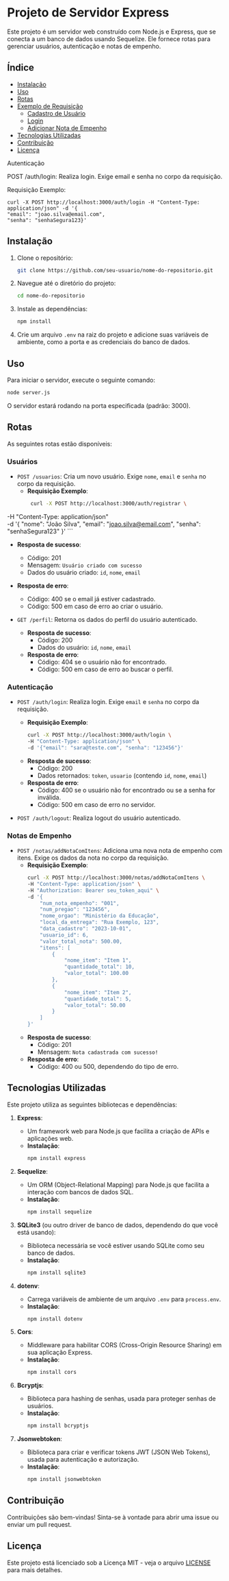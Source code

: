 # Projeto de Servidor Express

Este projeto é um servidor web construído com Node.js e Express, que se conecta a um banco de dados usando Sequelize. Ele fornece rotas para gerenciar usuários, autenticação e notas de empenho.

## Índice

- [Instalação](#instalação)
- [Uso](#uso)
- [Rotas](#rotas)
- [Exemplo de Requisição](#exemplo-de-requisição)
  - [Cadastro de Usuário](#cadastro-de-usuário)
  - [Login](#login)
  - [Adicionar Nota de Empenho](#adicionar-nota-de-empenho)
- [Tecnologias Utilizadas](#tecnologias-utilizadas)
- [Contribuição](#contribuição)
- [Licença](#licença)             

Autenticação

POST /auth/login: Realiza login. Exige email e senha no corpo da requisição.

 Requisição Exemplo:

    curl -X POST http://localhost:3000/auth/login -H "Content-Type: application/json" -d '{
    "email": "joao.silva@email.com",
    "senha": "senhaSegura123}'

## Instalação

1. Clone o repositório:
   ```bash
   git clone https://github.com/seu-usuario/nome-do-repositorio.git
   ```
2. Navegue até o diretório do projeto:
   ```bash
   cd nome-do-repositorio
   ```
3. Instale as dependências:
   ```bash
   npm install
   ```
4. Crie um arquivo `.env` na raiz do projeto e adicione suas variáveis de ambiente, como a porta e as credenciais do banco de dados.

## Uso

Para iniciar o servidor, execute o seguinte comando:

```bash
node server.js
```

O servidor estará rodando na porta especificada (padrão: 3000).

## Rotas

As seguintes rotas estão disponíveis:

### Usuários
- `POST /usuarios`: Cria um novo usuário. Exige `nome`, `email` e `senha` no corpo da requisição.
  - **Requisição Exemplo**:
    ```bash
     curl -X POST http://localhost:3000/auth/registrar \
-H "Content-Type: application/json" \
-d '{
    "nome": "João Silva",
    "email": "joao.silva@email.com",
    "senha": "senhaSegura123"
}'
    ```
  - **Resposta de sucesso**: 
    - Código: 201
    - Mensagem: `Usuário criado com sucesso`
    - Dados do usuário criado: `id`, `nome`, `email`
  - **Resposta de erro**: 
    - Código: 400 se o email já estiver cadastrado.
    - Código: 500 em caso de erro ao criar o usuário.

- `GET /perfil`: Retorna os dados do perfil do usuário autenticado.
  - **Resposta de sucesso**: 
    - Código: 200
    - Dados do usuário: `id`, `nome`, `email`
  - **Resposta de erro**: 
    - Código: 404 se o usuário não for encontrado.
    - Código: 500 em caso de erro ao buscar o perfil.

### Autenticação
- `POST /auth/login`: Realiza login. Exige `email` e `senha` no corpo da requisição.
  - **Requisição Exemplo**:
    ```bash
    curl -X POST http://localhost:3000/auth/login \
    -H "Content-Type: application/json" \
    -d '{"email": "sara@teste.com", "senha": "123456"}'
    ```
  - **Resposta de sucesso**: 
    - Código: 200
    - Dados retornados: `token`, `usuario` (contendo `id`, `nome`, `email`)
  - **Resposta de erro**: 
    - Código: 400 se o usuário não for encontrado ou se a senha for inválida.
    - Código: 500 em caso de erro no servidor.

- `POST /auth/logout`: Realiza logout do usuário autenticado.

### Notas de Empenho
- `POST /notas/addNotaComItens`: Adiciona uma nova nota de empenho com itens. Exige os dados da nota no corpo da requisição.
  - **Requisição Exemplo**:
    ```bash
    curl -X POST http://localhost:3000/notas/addNotaComItens \
    -H "Content-Type: application/json" \
    -H "Authorization: Bearer seu_token_aqui" \
    -d '{
        "num_nota_empenho": "001",
        "num_pregao": "123456",
        "nome_orgao": "Ministério da Educação",
        "local_da_entrega": "Rua Exemplo, 123",
        "data_cadastro": "2023-10-01",
        "usuario_id": 6,
        "valor_total_nota": 500.00,
        "itens": [
            {
                "nome_item": "Item 1",
                "quantidade_total": 10,
                "valor_total": 100.00
            },
            {
                "nome_item": "Item 2",
                "quantidade_total": 5,
                "valor_total": 50.00
            }
        ]
    }'
    ```
  - **Resposta de sucesso**: 
    - Código: 201
    - Mensagem: `Nota cadastrada com sucesso!`
  - **Resposta de erro**: 
    - Código: 400 ou 500, dependendo do tipo de erro.

## Tecnologias Utilizadas

Este projeto utiliza as seguintes bibliotecas e dependências:

1. **Express**: 
   - Um framework web para Node.js que facilita a criação de APIs e aplicações web.
   - **Instalação**: 
     ```bash
     npm install express
     ```

2. **Sequelize**: 
   - Um ORM (Object-Relational Mapping) para Node.js que facilita a interação com bancos de dados SQL.
   - **Instalação**: 
     ```bash
     npm install sequelize
     ```

3. **SQLite3** (ou outro driver de banco de dados, dependendo do que você está usando):
   - Biblioteca necessária se você estiver usando SQLite como seu banco de dados.
   - **Instalação**: 
     ```bash
     npm install sqlite3
     ```

4. **dotenv**: 
   - Carrega variáveis de ambiente de um arquivo `.env` para `process.env`.
   - **Instalação**: 
     ```bash
     npm install dotenv
     ```

5. **Cors**: 
   - Middleware para habilitar CORS (Cross-Origin Resource Sharing) em sua aplicação Express.
   - **Instalação**: 
     ```bash
     npm install cors
     ```

6. **Bcryptjs**: 
   - Biblioteca para hashing de senhas, usada para proteger senhas de usuários.
   - **Instalação**: 
     ```bash
     npm install bcryptjs
     ```

7. **Jsonwebtoken**: 
   - Biblioteca para criar e verificar tokens JWT (JSON Web Tokens), usada para autenticação e autorização.
   - **Instalação**: 
     ```bash
     npm install jsonwebtoken
     ```

## Contribuição

Contribuições são bem-vindas! Sinta-se à vontade para abrir uma issue ou enviar um pull request.

## Licença

Este projeto está licenciado sob a Licença MIT - veja o arquivo [LICENSE](LICENSE) para mais detalhes.